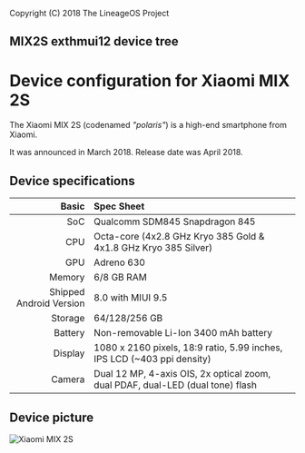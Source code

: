 Copyright (C) 2018 The LineageOS Project
## MIX2S exthmui12 device tree
Device configuration for Xiaomi MIX 2S
=========================================

The Xiaomi MIX 2S (codenamed _"polaris"_) is a high-end smartphone from Xiaomi.

It was announced in March 2018. Release date was April 2018.

## Device specifications

Basic   | Spec Sheet
-------:|:-------------------------
SoC     | Qualcomm SDM845 Snapdragon 845
CPU     | Octa-core (4x2.8 GHz Kryo 385 Gold & 4x1.8 GHz Kryo 385 Silver)
GPU     | Adreno 630
Memory  | 6/8 GB RAM
Shipped Android Version | 8.0 with MIUI 9.5
Storage | 64/128/256 GB
Battery | Non-removable Li-Ion 3400 mAh battery
Display | 1080 x 2160 pixels, 18:9 ratio, 5.99 inches, IPS LCD (~403 ppi density)
Camera  | Dual 12 MP, 4-axis OIS, 2x optical zoom, dual PDAF, dual-LED (dual tone) flash

## Device picture

![Xiaomi MIX 2S](https://xiaomi-mi.com/uploads/CatalogueImage/xiaomi-mi-mix-2s-6gb64gb-dual-sim-ceramic-black-01_16852_1522169412.jpg "Xiaomi MIX 2S in ceramic black")
